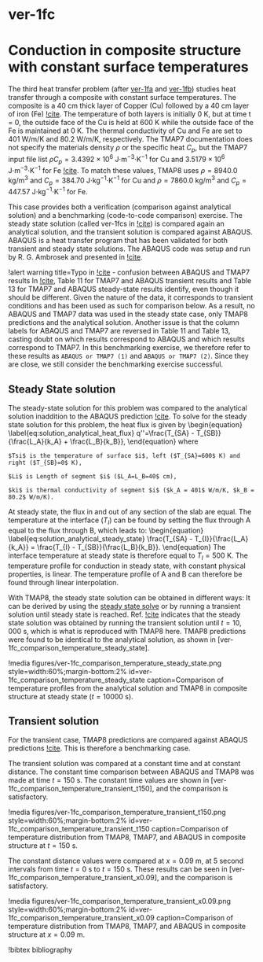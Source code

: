 # ver-1fc

# Conduction in composite structure with constant surface temperatures

The third heat transfer problem (after [ver-1fa](ver-1fa.md) and [ver-1fb](ver-1fb.md)) studies heat transfer through a composite with constant surface temperatures.
The composite is a 40 cm thick layer of Copper (Cu) followed by a 40 cm layer of iron (Fe) [!cite](ambrosek2008verification).
The temperature of both layers is initially 0 K, but at time t = 0, the outside face of the Cu is held at 600 K while the outside face of the Fe is maintained at 0 K.
The thermal conductivity of Cu and Fe are set to 401 W/m/K and 80.2 W/m/K, respectively. The TMAP7 documentation does not specify the materials density $\rho$ or the specific heat $C_p$, but the TMAP7 input file list $\rho C_p = 3.4392 \times 10^6$ J$\cdot$m$^{-3}\cdot$K$^{-1}$ for Cu and $3.5179 \times 10^6$ J$\cdot$m$^{-3}\cdot$K$^{-1}$ for Fe [!cite](ambrosek2008verification). To match these values, TMAP8 uses $\rho = 8940.0$ kg/m$^{3}$ and $C_p =  384.70$ J$\cdot$kg$^{-1}\cdot$K$^{-1}$ for Cu and $\rho = 7860.0$ kg/m$^{3}$ and $C_p = 447.57$ J$\cdot$kg$^{-1}\cdot$K$^{-1}$ for Fe.

This case provides both a verification (comparison against analytical solution) and a benchmarking (code-to-code comparison) exercise. The steady state solution (called ver-1fcs in [!cite](ambrosek2008verification)) is compared again an analytical solution, and the transient solution is compared against ABAQUS. ABAQUS is a heat transfer program that has been validated for both transient and steady state solutions. The ABAQUS code was setup and run by R. G. Ambrosek and presented in [!cite](ambrosek2008verification).

!alert warning title=Typo in [!cite](ambrosek2008verification) - confusion between ABAQUS and TMAP7 results
In [!cite](longhurst1992verification), Table 11 for TMAP7 and ABAQUS transient results and Table 13 for TMAP7 and ABAQUS steady-state results identify, even though it should be different. Given the nature of the data, it corresponds to transient conditions and has been used as such for comparison below. As a result, no ABAQUS and TMAP7 data was used in the steady state case, only TMAP8 predictions and the analytical solution.
Another issue is that the column labels for ABAQUS and TMAP7 are reversed in Table 11 and Table 13, casting doubt on which results correspond to ABAQUS and which results correspond to TMAP7. In this benchmarking exercise, we therefore refer to these results as `ABAQUS or TMAP7 (1)` and `ABAQUS or TMAP7 (2)`. Since they are close, we still consider the benchmarking exercise successful.

## Steady State solution

The steady-state solution for this problem was compared to the analytical solution inaddition to the ABAQUS prediction [!cite](ambrosek2008verification).
To solve for the steady state solution for this problem, the heat flux is given by
\begin{equation} \label{eq:solution_analytical_heat_flux}
q''=\frac{T_{SA} - T_{SB}}{\frac{L_A}{k_A} + \frac{L_B}{k_B}},
\end{equation}
where

    $Tsi$ is the temperature of surface $i$, left ($T_{SA}=600$ K) and right ($T_{SB}=0$ K),

    $Li$ is Length of segment $i$ ($L_A=L_B=40$ cm),

    $ki$ is thermal conductivity of segment $i$ ($k_A = 401$ W/m/K, $k_B = 80.2$ W/m/K).

At steady state, the flux in and out of any section of the slab are equal.
The temperature at the interface ($T_I$) can be found by setting the flux through A equal to the flux
through B, which leads to:
\begin{equation} \label{eq:solution_analytical_steady_state}
\frac{T_{SA} - T_{I}}{\frac{L_A}{k_A}} = \frac{T_{I} - T_{SB}}{\frac{L_B}{k_B}}.
\end{equation}
The interface temperature at steady state is therefore equal to $T_I = 500$ K. The temperature profile
for conduction in steady state, with constant physical properties, is linear. The temperature
profile of A and B can therefore be found through linear interpolation.

With TMAP8, the steady state solution can be obtained in different ways: It can be derived by using the [steady state solve](source/executioners/Steady.md) or by running a transient solution until steady state is reached.
Ref. [!cite](ambrosek2008verification) indicates that the steady state solution was obtained by running the transient solution until $t=10,000$ s, which is what is reproduced with TMAP8 here.
TMAP8 predictions were found to be identical to the analytical solution, as shown in
[ver-1fc_comparison_temperature_steady_state].

!media figures/ver-1fc_comparison_temperature_steady_state.png
    style=width:60%;margin-bottom:2%
    id=ver-1fc_comparison_temperature_steady_state
    caption=Comparison of temperature profiles from the analytical solution and TMAP8 in composite structure at steady state ($t = 10000$ s).

## Transient solution

For the transient case, TMAP8 predictions are compared against ABAQUS predictions [!cite](ambrosek2008verification). This is therefore a benchmarking case.

The transient solution was compared at a constant time and at constant distance. The constant time
comparison between ABAQUS and TMAP8 was made at time $t = 150$ s. The constant time
values are shown in [ver-1fc_comparison_temperature_transient_t150], and the comparison is satisfactory.

!media figures/ver-1fc_comparison_temperature_transient_t150.png
    style=width:60%;margin-bottom:2%
    id=ver-1fc_comparison_temperature_transient_t150
    caption=Comparison of temperature distribution from TMAP8, TMAP7, and ABAQUS in composite structure at $t = 150$ s.

The constant distance values were compared at $x = 0.09$ m, at 5 second intervals from time
$t = 0$ s to $t = 150$ s. These results can be seen in [ver-1fc_comparison_temperature_transient_x0.09], and the comparison is satisfactory.

!media figures/ver-1fc_comparison_temperature_transient_x0.09.png
    style=width:60%;margin-bottom:2%
    id=ver-1fc_comparison_temperature_transient_x0.09
    caption=Comparison of temperature distribution from TMAP8, TMAP7, and ABAQUS in composite structure at $x = 0.09$ m.

!bibtex bibliography
